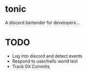 # tonic
A discord bartender for developers...

# TODO
* Log into discord and detect events
* Respond to user/hello world test
* Track Git Commits
